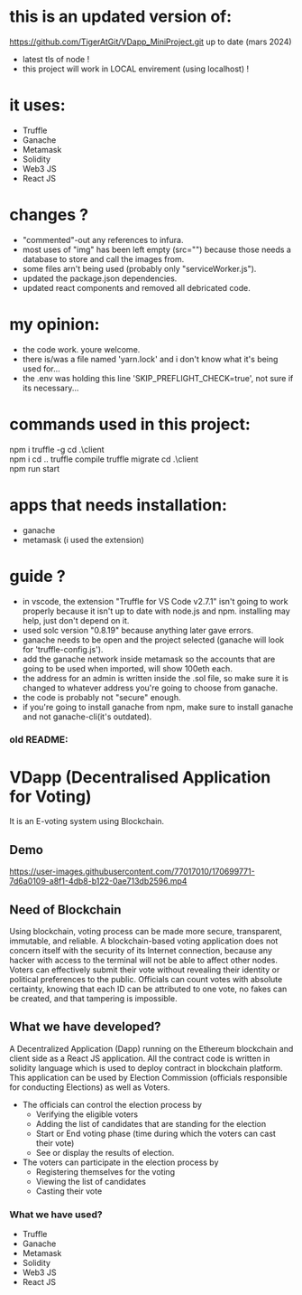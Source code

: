 # this is an updated version of:
https://github.com/TigerAtGit/VDapp_MiniProject.git
up to date (mars 2024)
- latest tls of node !
- this project will work in LOCAL envirement (using localhost) !

# it uses:
- Truffle
- Ganache
- Metamask
- Solidity
- Web3 JS
- React JS

# changes ?
- "commented"-out any references to infura.
- most uses of "img" has been left empty (src="") because those needs a database to store and call the images from.
- some files arn't being used (probably only "serviceWorker.js").
- updated the package.json dependencies.
- updated react components and removed all debricated code.

# my opinion:
- the code work. youre welcome.
- there is/was a file named 'yarn.lock' and i don't know what it's being used for...
- the .env was holding this line 'SKIP_PREFLIGHT_CHECK=true', not sure if its necessary...

# commands used in this project:
npm i truffle -g
cd .\client\
npm i
cd ..
truffle compile
truffle migrate
cd .\client\
npm run start

# apps that needs installation:
- ganache
- metamask (i used the extension)

# guide ?
- in vscode, the extension "Truffle for VS Code v2.7.1" isn't going to work properly because it isn't up to date with node.js and npm. installing may help, just don't depend on it.
- used solc version "0.8.19" because anything later gave errors.
- ganache needs to be open and the project selected (ganache will look for 'truffle-config.js').
- add the ganache network inside metamask so the accounts that are going to be used when imported, will show 100eth each.
- the address for an admin is written inside the .sol file, so make sure it is changed to whatever address you're going to choose from ganache.
- the code is probably not "secure" enough.
- if you're going to install ganache from npm, make sure to install ganache and not ganache-cli(it's outdated).






### old README:

# VDapp (Decentralised Application for Voting)
It is an E-voting system using Blockchain. 

## Demo
https://user-images.githubusercontent.com/77017010/170699771-7d6a0109-a8f1-4db8-b122-0ae713db2596.mp4

## Need of Blockchain
Using blockchain, voting process can be made more secure, transparent, immutable, and reliable. A blockchain-based voting application does not concern itself with the security of its Internet connection, because any hacker with access to the terminal will not be able to affect other nodes. Voters can effectively submit their vote without revealing their identity or political preferences to the public. Officials can count votes with absolute certainty, knowing that each ID can be attributed to one vote, no fakes can be created, and that tampering is impossible.

## What we have developed?
A Decentralized Application (Dapp) running on the Ethereum blockchain and client side as a React JS application.
All the contract code is written in solidity language which is used to deploy contract in blockchain platform.
This application can be used by Election Commission (officials responsible for conducting Elections) as well as Voters. 
- The officials can control the election process by
  - Verifying the eligible voters
  - Adding the list of candidates that are standing for the election
  - Start or End voting phase (time during which the voters can cast their vote)
  - See or display the results of election.
- The voters can participate in the election process by
  - Registering themselves for the voting
  - Viewing the list of candidates
  - Casting their vote

### What we have used?
- Truffle
- Ganache
- Metamask
- Solidity
- Web3 JS
- React JS
